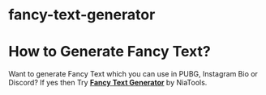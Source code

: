 # fancy-text-generator
# How to Generate Fancy Text?
Want to generate Fancy Text which you can use in PUBG, Instagram Bio or Discord? If yes then Try **[Fancy Text Generator](https://niatools.com/fancy-text-generator)** by NiaTools.
